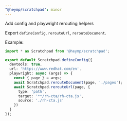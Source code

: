 ```yaml
---
"@heymp/scratchpad": minor
---
```


Add config and playwright rerouting helpers

Export `defineConfig`, `rerouteUrl`, `rerouteDocument`.

Example:

```ts
import * as Scratchpad from '@heymp/scratchpad';

export default Scratchpad.defineConfig({
  devtools: true,
  url: 'https://www.redhat.com/en',
  playwright: async (args) => {
    const { page } = args;
    await Scratchpad.rerouteDocument(page, './pages');
    await Scratchpad.rerouteUrl(page, {
      type: 'path',
      target: '**/rh-cta/rh-cta.js',
      source: './rh-cta.js'
    })
  }
});
```

